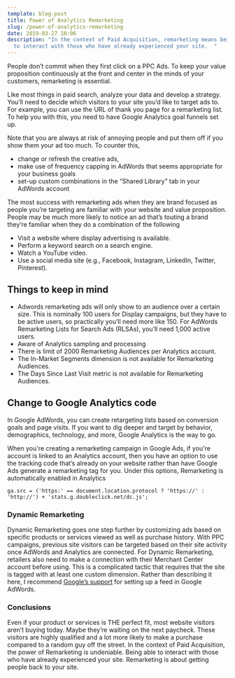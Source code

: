 ```yaml
---
template: blog-post
title: Power of Analytics Remarketing
slug: /power-of-analytics-remarketing
date: 2019-03-27 10:06
description: "In the context of Paid Acquisition, remarketing means being able
  to interact with those who have already experienced your site.  "
---
```

People don’t commit when they first click on a PPC Ads. To keep your value proposition continuously at the front and center in the minds of your customers, remarketing is essential. 

Like most things in paid search, analyze your data and develop a strategy.  You’ll need to decide which visitors to your site you’d like to target ads to.  For example, you can use the URL of thank you page for a remarketing list. To help you with this, you need to have Google Analytics goal funnels set up.

Note that you are always at risk of annoying people and put them off if you show them your ad too much. To counter this, 
- change or refresh the creative ads, 
- make use of frequency capping in AdWords that seems appropriate for your business goals  
- set-up custom combinations in the “Shared Library” tab in your AdWords account

The most success with remarketing ads when they are brand focused as people you’re targeting are familiar with your website and value proposition. People may be much more likely to notice an ad that’s touting a brand they’re familiar when they do a combination of the following
- Visit a website where display advertising is available.
- Perform a keyword search on a search engine.
- Watch a YouTube video.
- Use a social media site (e.g., Facebook, Instagram, LinkedIn, Twitter, Pinterest).

## Things to keep in mind

- Adwords remarketing ads will only show to an audience over a certain size. This is nominally 100 users for Display campaigns, but they have to be active users, so practically you’ll need more like 150. For AdWords Remarketing Lists for Search Ads (RLSAs), you’ll need 1,000 active users.
- Aware of Analytics sampling and processing
- There is limit of 2000 Remarketing Audiences per Analytics account.
- The In-Market Segments dimension is not available for Remarketing Audiences.
- The Days Since Last Visit metric is not available for Remarketing Audiences.


## Change to Google Analytics code

In Google AdWords, you can create retargeting lists based on conversion goals and page visits. If you want to dig deeper and target by behavior, demographics, technology, and more, Google Analytics is the way to go.

When you're creating a remarketing campaign in Google Ads, if you're account is linked to an Analytics account, then you have an option to use the tracking code that’s already on your website rather than have Google Ads generate a remarketing tag for you. Under this options,  Remarketing is automatically enabled in Analytics

~~~
ga.src = ('https:' == document.location.protocol ? 'https://' : 'http://') + 'stats.g.doubleclick.net/dc.js';
~~~

### Dynamic Remarketing 

Dynamic Remarketing goes one step further by customizing ads based on specific products or services viewed as well as purchase history.
With PPC campaigns, previous site visitors can be targeted based on their site activity once AdWords and Analytics are connected. For Dynamic Remarketing, retailers also need to make a connection with their Merchant Center account before using.
This is a complicated tactic that requires that the site is tagged with at least one custom dimension. Rather than describing it here, I recommend [Google’s support](https://support.google.com/adwords/answer/6077139?hl=en&ref_topic=6077046) for setting up a feed in Google AdWords.

### Conclusions
Even if your product or services is THE perfect fit, most website visitors aren’t buying today. Maybe they’re waiting on the next paycheck. These visitors are highly qualified and a lot more likely to make a purchase compared to a random guy off the street. In the context of Paid Acquisition, the power of Remarketing is undeniable. Being able to interact with those who have already experienced your site. Remarketing is about getting people back to your site. 



